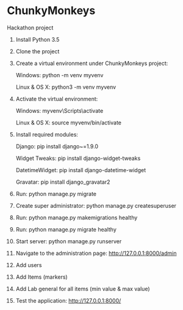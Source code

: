 # ChunkyMonkeys
Hackathon project

1. Install Python 3.5

2. Clone the project

3. Create a virtual environment under ChunkyMonkeys project:

    Windows: 
      python -m venv myvenv

    Linux & OS X:
      python3 -m venv myvenv
      
4. Activate the virtual environment:

    Windows:
      myvenv\Scripts\activate
      
    Linux & OS X:
      source myvenv/bin/activate
      
5. Install required modules:
  
    Django: pip install django~=1.9.0
    
    Widget Tweaks: pip install django-widget-tweaks
    
    DatetimeWidget: pip install django-datetime-widget

    Gravatar: pip install django_gravatar2
    
6. Run: python manage.py migrate 

7. Create super administrator: python manage.py  createsuperuser

8. Run: python manage.py makemigrations healthy

9. Run: python manage.py migrate healthy

10. Start server: python manage.py runserver

11. Navigate to the administration page:  http://127.0.0.1:8000/admin

12. Add users

13. Add Items (markers) 

14. Add Lab general for all items (min value & max value) 

15. Test the application:  http://127.0.0.1:8000/

